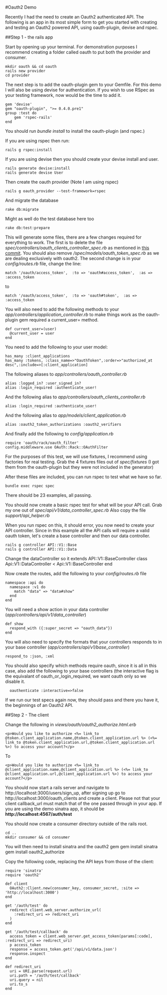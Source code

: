 #Oauth2 Demo

Recently I had the need to create an Oauth2 authenticated API.  The following is an app in its most simple form to get you started with creating and testing an Oauth2 powered API, using oauth-plugin, devise and rspec.

##Step 1 - the rails app

Start by opening up your terminal.  For demonstration purposes I recommend creating a folder called oauth to put both the provider and consumer.

    mkdir oauth && cd oauth
    rails new provider
    cd provider
    
The next step is to add the oauth-plugin gem to your Gemfile.  For this demo I will also be using devise for authentication.  If you wish to use RSpec as your testing framework, now would be the time to add it.

    gem 'devise'
    gem "oauth-plugin", ">= 0.4.0.pre1"
    group :test do
        gem 'rspec-rails'
    end
    
You should run *bundle install* to install the oauth-plugin (and rspec.)

If you are using rspec then run:

    rails g rspec:install

If you are using devise then you should create your devise install and user.

    rails generate devise:install
    rails generate devise User
    
Then create the oauth provider (Note I am using rspec)

    rails g oauth_provider --test-framework=rspec
    
And migrate the database
    
    rake db:migrate
    
Might as well do the test database here too

    rake db:test:prepare
    
This will generate some files, there are a few changes required for everything to work.  The first is to delete the file *spec/controllers/oauth_clients_controller_spec.rb* as mentioned in [this commit](https://github.com/pelle/oauth-plugin/commit/6e24ec0ee2f3dc871756b2e8a75fa2181ff504f4).  You should also remove */spec/models/oauth_token_spec.rb* as we are dealing exclusively with oauth2.
The second change is in your *config/routes.rb* file, change the line:

    match '/oauth/access_token',  :to => 'oauth#access_token',  :as => :access_token
    
to

    match '/oauth/access_token',  :to => 'oauth#token',  :as => :access_token
    
You will also need to add the following methods to your *app/controllers/application_controller.rb* to make things work as the oauth-plugin gem required a current_user= method.

    def current_user=(user)
      @current_user = user
    end

You need to add the following to your user model:

    has_many :client_applications
    has_many :tokens, :class_name=>"OauthToken",:order=>"authorized_at desc",:include=>[:client_application]

The following aliases to *app/controllers/oauth_controller.rb*

    alias :logged_in? :user_signed_in?
    alias :login_required :authenticate_user!    
    
And the following alias to *app/controllers/oauth_clients_controller.rb*

    alias :login_required :authenticate_user!
    
And the following alias to *app/models/client_application.rb*

    alias :oauth2_token_authorizations :oauth2_verifiers
    
And finally add the following to *config/application.rb*

    require 'oauth/rack/oauth_filter'
    config.middleware.use OAuth::Rack::OAuthFilter
    
For the purposes of this test, we will use fixtures, I recommend using factories for real testing.  Grab the 4 fixtures files out of *spec/fixtures* (I got them from the oauth-plugin but they were not included in the generator)

After these files are included, you can run rspec to test what we have so far.

    bundle exec rspec spec
    
There should be 23 examples, all passing.

You should now create a basic rspec test for what will be your API call.  Grab my one out of *spec/api/v1/data_controller_spec.rb*  Also copy the file *support/api_helper.rb*

When you run rspec on this, it should error, you now need to create your API controller.  Since in this example all the API calls will require a valid oauth token, let's create a base controller and then our data controller.

    rails g controller API::V1::Base
    rails g controller API::V1::Data
    
Change the dataController so it extends API::V1::BaseController
    class Api::V1::DataController < Api::V1::BaseController
    end
    
Now create the routes, add the following to your *config/routes.rb* file
    
    namespace :api do
      namespace :v1 do
        match "data" => "data#show"
      end
    end
    
You will need a show action in your data controller (*app/controllers/api/v1/data_controller*)

    def show
      respond_with ({:super_secret => "oauth_data"})
    end
    
You will also need to specify the formats that your controllers responds to in your base controller (*app/controllers/api/v1/base_controller*)

    respond_to :json, :xml
    
You should also specify which methods require oauth, since it is all in this case, also add the following to your base controllers (the interactive flag is the equivalant of oauth_or_login_required, we want oauth only so we disable it. 

      oauthenticate :interactive=>false

If we run our test specs again now, they should pass and there you have it, the beginnings of an Oauth2 API.

##Step 2 - The client

Change the following in *views/oauth/oauth2_authorize.html.erb*

    <p>Would you like to authorize <%= link_to @token.client_application.name,@token.client_application.url %> (<%= link_to @token.client_application.url,@token.client_application.url %>) to access your account?</p>

To

    <p>Would you like to authorize <%= link_to @client_application.name,@client_application.url %> (<%= link_to @client_application.url,@client_application.url %>) to access your account?</p>

You should now start a rails server and navigate to http://localhost:3000/users/sign_up, after signing up go to http://localhost:3000/oauth_clients and create a client.  Please not that your client callback_url must match that of the one passed through in your app.  If you are using the demo sinatra app, it should be **http://localhost:4567/auth/test**

You should now create a consumer directory outside of the rails root.

    cd ..
    mkdir consumer && cd consumer
    
You will then need to install sinatra and the oauth2 gem
    gem install sinatra
    gem install oauth2_authorize

Copy the following code, replacing the API keys from those of the client:

    require 'sinatra'  
    require 'oauth2'  
      
    def client  
      OAuth2::Client.new(consumer_key, consumer_secret, :site => 'http://localhost:3000')  
    end  
      
    get '/auth/test' do  
      redirect client.web_server.authorize_url(  
        :redirect_uri => redirect_uri
      )  
    end  
      
    get '/auth/test/callback' do  
      access_token = client.web_server.get_access_token(params[:code], :redirect_uri => redirect_uri)  
      p access_token
      response = access_token.get('/api/v1/data.json')
      response.inspect
    end  
      
    def redirect_uri  
      uri = URI.parse(request.url)  
      uri.path = '/auth/test/callback'  
      uri.query = nil
      uri.to_s
    end  


